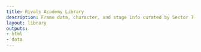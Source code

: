 ```yaml
---
title: Rivals Academy Library
description: Frame data, character, and stage info curated by Sector 7-G
layout: library
outputs:
- html
- data
---
```


